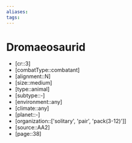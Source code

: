 ```yaml
---
aliases: 
tags: 
---
```


# Dromaeosaurid

- [cr::3]
- [combatType::combatant]
- [alignment::N]
- [size::medium]
- [type::animal]
- [subtype::-]
- [environment::any]
- [climate::any]
- [planet::-]
- [organization::['solitary', 'pair', 'pack(3-12)']]
- [source::AA2]
- [page::38]
